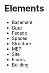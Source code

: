 # Elements

* Basement
* [Core](Core/README.md)
* Facade
* Spaces
* Structure
* MEP
* Site
* Floors
* Building
